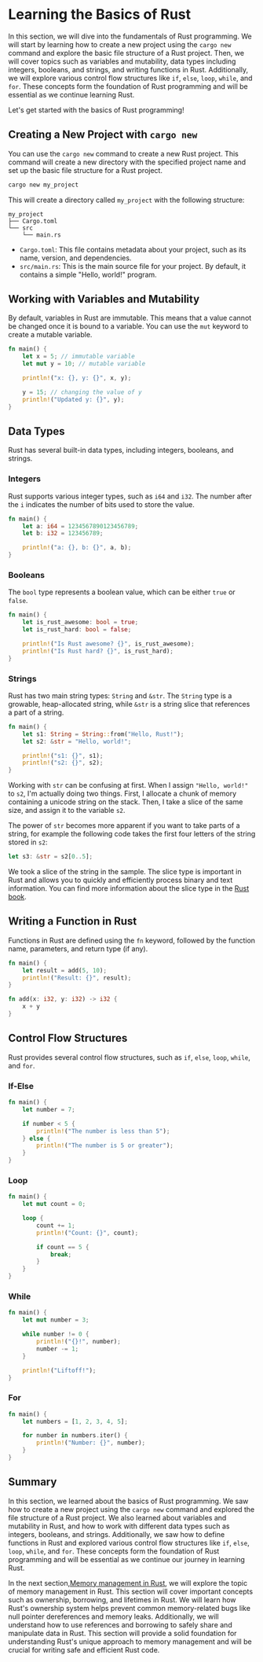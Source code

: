 # Learning the Basics of Rust

In this section, we will dive into the fundamentals of Rust programming. We will start by learning how to create a new project using the `cargo new` command and explore the basic file structure of a Rust project. Then, we will cover topics such as variables and mutability, data types including integers, booleans, and strings, and writing functions in Rust. Additionally, we will explore various control flow structures like `if`, `else`, `loop`, `while`, and `for`. These concepts form the foundation of Rust programming and will be essential as we continue learning Rust.

Let's get started with the basics of Rust programming!

## Creating a New Project with `cargo new`

You can use the `cargo new` command to create a new Rust project. This command will create a new directory with the specified project name and set up the basic file structure for a Rust project.

```sh
cargo new my_project
```

This will create a directory called `my_project` with the following structure:

```
my_project
├── Cargo.toml
└── src
    └── main.rs
```

- `Cargo.toml`: This file contains metadata about your project, such as its name, version, and dependencies.
- `src/main.rs`: This is the main source file for your project. By default, it contains a simple "Hello, world!" program.

## Working with Variables and Mutability

By default, variables in Rust are immutable. This means that a value cannot be changed once it is bound to a variable. 
You can use the `mut` keyword to create a mutable variable.

```rust
fn main() {
    let x = 5; // immutable variable
    let mut y = 10; // mutable variable

    println!("x: {}, y: {}", x, y);

    y = 15; // changing the value of y
    println!("Updated y: {}", y);
}
```

## Data Types

Rust has several built-in data types, including integers, booleans, and strings.

### Integers

Rust supports various integer types, such as `i64` and `i32`. The number after the `i` indicates the number of bits used to store the value.

```rust
fn main() {
    let a: i64 = 1234567890123456789;
    let b: i32 = 123456789;

    println!("a: {}, b: {}", a, b);
}
```

### Booleans

The `bool` type represents a boolean value, which can be either `true` or `false`.

```rust
fn main() {
    let is_rust_awesome: bool = true;
    let is_rust_hard: bool = false;

    println!("Is Rust awesome? {}", is_rust_awesome);
    println!("Is Rust hard? {}", is_rust_hard);
}
```

### Strings

Rust has two main string types: `String` and `&str`. The `String` type is a growable, heap-allocated string, while `&str` is a string slice that references a part of a string.

```rust
fn main() {
    let s1: String = String::from("Hello, Rust!");
    let s2: &str = "Hello, world!";

    println!("s1: {}", s1);
    println!("s2: {}", s2);
}
```

Working with `str` can be confusing at first. When I assign `"Hello, world!"` to `s2`, I'm actually doing two things. First, I allocate a chunk of memory containing a unicode string on the stack.
Then, I take a slice of the same size, and assign it to the variable `s2`.

The power of `str` becomes more apparent if you want to take parts of a string, for example the following code takes the first four letters of the string stored in `s2`:

```rust
let s3: &str = s2[0..5];
```

We took a slice of the string in the sample. The slice type is important in Rust and allows you to quickly and efficiently process binary and text information.
You can find more information about the slice type in the [Rust book](https://doc.rust-lang.org/book/ch04-03-slices.html).

## Writing a Function in Rust

Functions in Rust are defined using the `fn` keyword, followed by the function name, parameters, and return type (if any).

```rust
fn main() {
    let result = add(5, 10);
    println!("Result: {}", result);
}

fn add(x: i32, y: i32) -> i32 {
    x + y
}
```

## Control Flow Structures

Rust provides several control flow structures, such as `if`, `else`, `loop`, `while`, and `for`.

### If-Else

```rust
fn main() {
    let number = 7;

    if number < 5 {
        println!("The number is less than 5");
    } else {
        println!("The number is 5 or greater");
    }
}
```

### Loop

```rust
fn main() {
    let mut count = 0;

    loop {
        count += 1;
        println!("Count: {}", count);

        if count == 5 {
            break;
        }
    }
}
```

### While

```rust
fn main() {
    let mut number = 3;

    while number != 0 {
        println!("{}!", number);
        number -= 1;
    }

    println!("Liftoff!");
}
```

### For

```rust
fn main() {
    let numbers = [1, 2, 3, 4, 5];

    for number in numbers.iter() {
        println!("Number: {}", number);
    }
}
```

## Summary

In this section, we learned about the basics of Rust programming. We saw how to create a new project using the `cargo new` command and explored the file structure of a Rust project. We also learned about variables and mutability in Rust, and how to work with different data types such as integers, booleans, and strings. Additionally, we saw how to define functions in Rust and explored various control flow structures like `if`, `else`, `loop`, `while`, and `for`. These concepts form the foundation of Rust programming and will be essential as we continue our journey in learning Rust.

In the next section,[Memory management in Rust](./03-memory-management-in-rust.md), we will explore the topic of memory management in Rust. This section will cover important concepts such as ownership, borrowing, and lifetimes in Rust. We will learn how Rust's ownership system helps prevent common memory-related bugs like null pointer dereferences and memory leaks. Additionally, we will understand how to use references and borrowing to safely share and manipulate data in Rust. This section will provide a solid foundation for understanding Rust's unique approach to memory management and will be crucial for writing safe and efficient Rust code.
